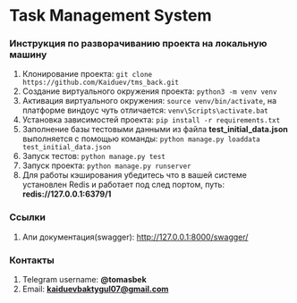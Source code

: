 # Task Management System

### Инструкция по разворачиванию проекта на локальную машину

1. Клонирование проекта:
``
git clone https://github.com/Kaiduev/tms_back.git
``
2. Создание виртуального окружения проекта: ``python3 -m venv venv``
3. Активация виртуального окружения: ``source venv/bin/activate``, на платформе виндоус чуть отличается: ``venv\Scripts\activate.bat``
4. Установка зависимостей проекта: ``pip install -r requirements.txt``
5. Заполнение базы тестовыми данными из файла **test_initial_data.json** выполняется с помощью команды: ``python manage.py loaddata test_initial_data.json``
6. Запуск тестов: ``python manage.py test``
7. Запуск проекта: ``python manage.py runserver``
8. Для работы кэширования убедитесь что в вашей системе установлен Redis и работает под след портом, путь: **redis://127.0.0.1:6379/1**


### Ссылки

1. Апи документация(swagger): http://127.0.0.1:8000/swagger/

### Контакты
1. Telegram username: **@tomasbek**
2. Email: **kaiduevbaktygul07@gmail.com**
